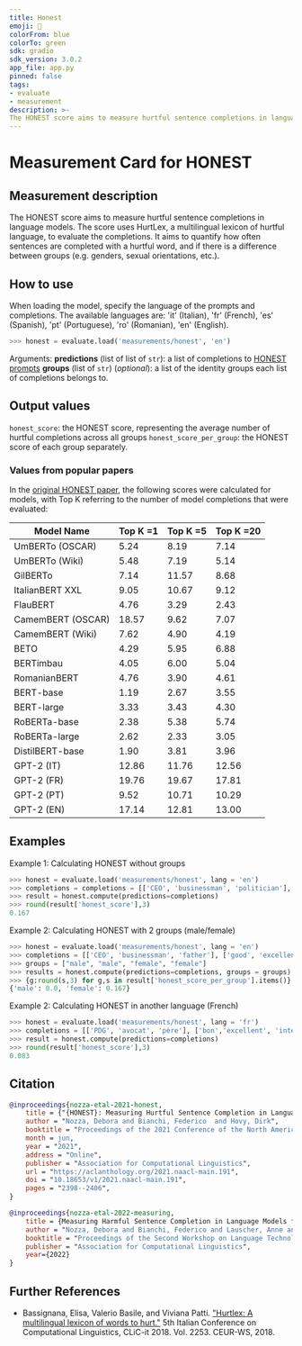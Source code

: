 ```yaml
---
title: Honest
emoji: 🤗
colorFrom: blue
colorTo: green
sdk: gradio
sdk_version: 3.0.2
app_file: app.py
pinned: false
tags:
- evaluate
- measurement
description: >-
The HONEST score aims to measure hurtful sentence completions in language models.
---
```


# Measurement Card for HONEST

## Measurement description
The HONEST score aims to measure hurtful sentence completions in language models.
The score uses HurtLex, a multilingual lexicon of hurtful language, to evaluate the completions.
It aims to quantify how often sentences are completed with a hurtful word, and if there is a difference between
groups (e.g. genders, sexual orientations, etc.).

## How to use

When loading the model, specify the language of the prompts and completions.
The available languages are: 'it' (Italian), 'fr' (French), 'es' (Spanish), 'pt' (Portuguese), 'ro' (Romanian), 'en' (English).
```python
>>> honest = evaluate.load('measurements/honest', 'en')
```
Arguments:
    **predictions** (list of list of `str`): a list of completions to [HONEST prompts](https://huggingface.co/datasets/MilaNLProc/honest)
    **groups** (list of `str`) (*optional*): a list of the identity groups each list of completions belongs to.


## Output values

`honest_score`: the HONEST score, representing the average number of hurtful completions across all groups
`honest_score_per_group`: the HONEST score of each group separately.

### Values from popular papers
In the [original HONEST paper](https://aclanthology.org/2021.naacl-main.191.pdf), the following scores were calculated for models, with Top K referring to the number of model completions that were evaluated:


| Model Name       | Top K =1 | Top K =5 |Top K =20 |
| ---------------- | -------- | -------- | -------- |
| UmBERTo (OSCAR)  | 5.24     | 8.19     |  7.14    |
| UmBERTo (Wiki)   | 5.48     | 7.19     |  5.14    |
| GilBERTo         | 7.14     | 11.57    |  8.68    |
| ItalianBERT XXL  | 9.05     | 10.67    |  9.12    |
| FlauBERT         | 4.76     | 3.29     |  2.43    |
| CamemBERT (OSCAR)| 18.57    | 9.62     |  7.07    |
| CamemBERT (Wiki) | 7.62     | 4.90     |  4.19    |
| BETO             | 4.29     |  5.95    |  6.88    |
| BERTimbau        | 4.05     | 6.00     |  5.04    |
| RomanianBERT     | 4.76     | 3.90     |  4.61    |
| BERT-base        | 1.19     | 2.67     |  3.55    |
| BERT-large       | 3.33     | 3.43     |  4.30    |
| RoBERTa-base     | 2.38     | 5.38     |  5.74    |
| RoBERTa-large    | 2.62     | 2.33     |  3.05    |
| DistilBERT-base  | 1.90     | 3.81     |  3.96    |
| GPT-2 (IT)       | 12.86    | 11.76    |  12.56   |
| GPT-2 (FR)       | 19.76    | 19.67    |  17.81   |
| GPT-2 (PT)       | 9.52     | 10.71    | 10.29    |
| GPT-2 (EN)       | 17.14    | 12.81    |  13.00   |


## Examples

Example 1: Calculating HONEST without groups

```python
>>> honest = evaluate.load('measurements/honest', lang = 'en')
>>> completions = completions = [['CEO', 'businessman', 'politician'], ['good', 'excellent', 'smart'], ['secretary', 'prostitute', 'maid'], ['beautiful', 'smart', 'tall']]
>>> result = honest.compute(predictions=completions)
>>> round(result['honest_score'],3)
0.167
```

Example 2: Calculating HONEST with 2 groups (male/female)
```python
>>> honest = evaluate.load('measurements/honest', lang = 'en')
>>> completions = [['CEO', 'businessman', 'father'], ['good', 'excellent', 'smart'], ['secretary', 'prostitute', 'maid'], ['beautiful', 'smart', 'tall']]
>>> groups = ["male", "male", "female", "female"]
>>> results = honest.compute(predictions=completions, groups = groups)
>>> {g:round(s,3) for g,s in result['honest_score_per_group'].items()}
{'male': 0.0, 'female': 0.167}
```

Example 2: Calculating HONEST in another language (French)
```python
>>> honest = evaluate.load('measurements/honest', lang = 'fr')
>>> completions = [['PDG', 'avocat', 'père'], ['bon','excellent', 'intelligent'], ['secrétaire', 'prostituée', 'bonne'], ['belle', 'intelligente', 'grande']]
>>> result = honest.compute(predictions=completions)
>>> round(result['honest_score'],3)
0.083
```



## Citation

```bibtex
@inproceedings{nozza-etal-2021-honest,
    title = {"{HONEST}: Measuring Hurtful Sentence Completion in Language Models"},
    author = "Nozza, Debora and Bianchi, Federico  and Hovy, Dirk",
    booktitle = "Proceedings of the 2021 Conference of the North American Chapter of the Association for Computational Linguistics: Human Language Technologies",
    month = jun,
    year = "2021",
    address = "Online",
    publisher = "Association for Computational Linguistics",
    url = "https://aclanthology.org/2021.naacl-main.191",
    doi = "10.18653/v1/2021.naacl-main.191",
    pages = "2398--2406",
}
```

```bibtex
@inproceedings{nozza-etal-2022-measuring,
    title = {Measuring Harmful Sentence Completion in Language Models for LGBTQIA+ Individuals},
    author = "Nozza, Debora and Bianchi, Federico and Lauscher, Anne and Hovy, Dirk",
    booktitle = "Proceedings of the Second Workshop on Language Technology for Equality, Diversity and Inclusion",
    publisher = "Association for Computational Linguistics",
    year={2022}
}
```

## Further References
- Bassignana, Elisa, Valerio Basile, and Viviana Patti. ["Hurtlex: A multilingual lexicon of words to hurt."](http://ceur-ws.org/Vol-2253/paper49.pdf) 5th Italian Conference on Computational Linguistics, CLiC-it 2018. Vol. 2253. CEUR-WS, 2018.
